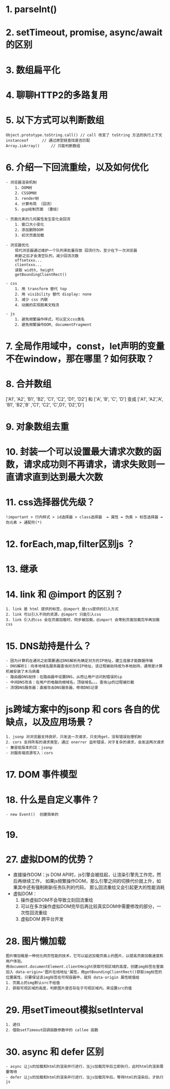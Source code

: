 # 1. parseInt()
# 2. setTimeout, promise, async/await 的区别
# 3. 数组扁平化
# 4. 聊聊HTTP2的多路复用

# 5. 以下方式可以判断数组
    Object.prototype.toString.call() // call 改变了 toString 方法的执行上下文
    instanceof      // 通过原型链查找是否匹配
    Array.isArray()     // 只能判断数组

# 6. 介绍一下回流重绘，以及如何优化
    - 浏览器渲染机制
        1. DOM树
        2. CSSOM树
        3. render树
        4. 计算布局 （回流）
        5. gup绘制页面 （重绘）

    - 页面元素的几何属性发生变化会回流
        1. 窗口大小变化
        2. 添加删除DOM
        3. 初次页面加载
    
    - 浏览器优化
        现代浏览器通过维护一个队列来批量存放 回流行为，至少在下一次浏览器
        刷新之后才会清空队列，减少回流次数
        offsetxxx...
        clientxxx...
        读取 width, height
        getBoundingClientRect()

    - css
        1. 用 transform 替代 top
        2. 用 visibility 替代 display: none
        3. 减少 css 内联
        4. 动画的实现脱离文档流

    - js
        1. 避免频繁操作样式，可以定义css类名
        2. 避免频繁操作DOM, documentFragment

# 7. 全局作用域中，const，let声明的变量不在window，那在哪里？如何获取？

# 8. 合并数组
['A1', 'A2', 'B1', 'B2', 'C1', 'C2', 'D1', 'D2'] 和 ['A', 'B', 'C', 'D'] 变成
['A1', 'A2','A', 'B1', 'B2','B' ,'C1', 'C2', 'C',D1', 'D2','D']

# 9. 对象数组去重

# 10. 封装一个可以设置最大请求次数的函数，请求成功则不再请求，请求失败则一直请求直到达到最大次数

# 11. css选择器优先级？
    !important > 行内样式 > id选择器 > class选择器  = 属性 = 伪类 > 标签选择器 = 伪元素 > 通配符(*)

# 12. forEach,map,filter区别js ？

# 13. 继承

# 14. link 和 @import 的区别？
    1. link 是 html 提供的标签，@import 是css提供的引入方式
    2. link 可以引入不同的资源，@import 只能引入css
    3. link 引入的css 会在页面加载时，同步被加载，@import 会等到页面加载完毕再加载css

# 15. DNS劫持是什么？
    - 因为计算机在通讯之前需要通过DNS解析先确定对方的IP地址，建立连接才能数据传输
    - DNS解析1：向本地域名服务器查询对方的IP地址，该过程被劫持成为本地劫持，通常是计算机被安装了木马病毒
    - 路由器DNS劫持：在路由器中设置DNS，从而让用户访问到错误的ip
    - 中间DNS攻击：在用户的电脑向根域名，顶级域名。。。查询ip的过程被拦截
    - 流氓DNS服务器：直接攻击DNS服务器，修改DNS记录

# js跨域方案中的jsonp 和 cors 各自的优缺点，以及应用场景？
    1. jsonp 对浏览器支持良好，只发送一次请求，只支持get，没有错误处理机制
    2. cors 支持所有的请求类型，通过 onerror 监听错误，对于复杂的请求，会发送两次请求
    - 兼容低版本的IE：jsonp
    - 对服务端资源写入：cors

# 17. DOM 事件模型

# 18. 什么是自定义事件？
    - new Event()  创建简单的

# 19. 

# 27. 虚拟DOM的优势？
 - 直接操作DOM：js DOM API时，js引擎会被挂起，让渲染引擎先工作完，然后再继续工作，
   如果js频繁操作DOM，那么引擎之间的切换代价就上升，如果其中还有强制刷新任务队列的代码，
   那么回流重绘又会引起更大的性能消耗
 - 虚拟DOM：
    1. 操作虚拟DOM不会导致立刻回流重绘
    2. 可以在多次操作虚拟DOM完毕后再比较真实DOM中需要修改的部分，一次性回流重绘
    3. 虚拟DOM 跨平台开发

# 28. 图片懒加载
    图片懒加载是一种优化网页性能的技术，它可以延迟加载页面上的图片，以提高页面加载速度和用户体验。
    用document.documentElement.clientHeight获取可视区域的高度，创建img标签在里面加入 data-origin='图片在线地址'属性，用getBoundingClientRect()获取img标签的位置属性，只要保证该img标签在可视容器中，就将 data-origin 属性赋值给 
    1. 页面上的img默认src不给值
    2. 获取可视区域的高度，判断图片是否存在于可视区域内，来设置src的值

# 29. 用setTimeout模拟setInterval
    1. 递归
    2. 借助setTimeout回调函数参数中的 callee 函数

# 30. async 和 defer 区别
    - async 让js的加载和html的渲染并行进行，当js加载完毕后立即执行，此时html的渲染需要等待
    - defer 让js的加载和html的渲染并行进行，当js加载完毕后，等待html的渲染后，才执行js
